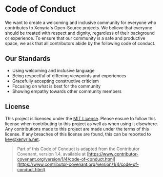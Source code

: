 # Code of Conduct

We want to create a welcoming and inclusive community for everyone who contributes to Xenyria's Open-Source projects. We believe that everyone should be treated with respect and dignity, regardless of their background or experience. To ensure that our community is a safe and productive space, we ask that all contributors abide by the following code of conduct.

## Our Standards

- Using welcoming and inclusive language
- Being respectful of differing viewpoints and experiences
- Gracefully accepting constructive criticism
- Focusing on what is best for the community
- Showing empathy towards other community members

## License

This project is licensed under the [MIT License](LICENSE). Please ensure to follow this license when contributing to this project as well as when using it elsewhere. Any contributions made to this project are made under the terms of this license. If any breaches of this license are found, this can be reported to [kev@xenyria.net](mailto:kev@xenyria.net).

> Part of this Code of Conduct is adapted from the Contributor Covenant, version 1.4, available at [https://www.contributor-covenant.org/version/1/4/code-of-conduct.html](https://www.contributor-covenant.org/version/1/4/code-of-conduct.html)